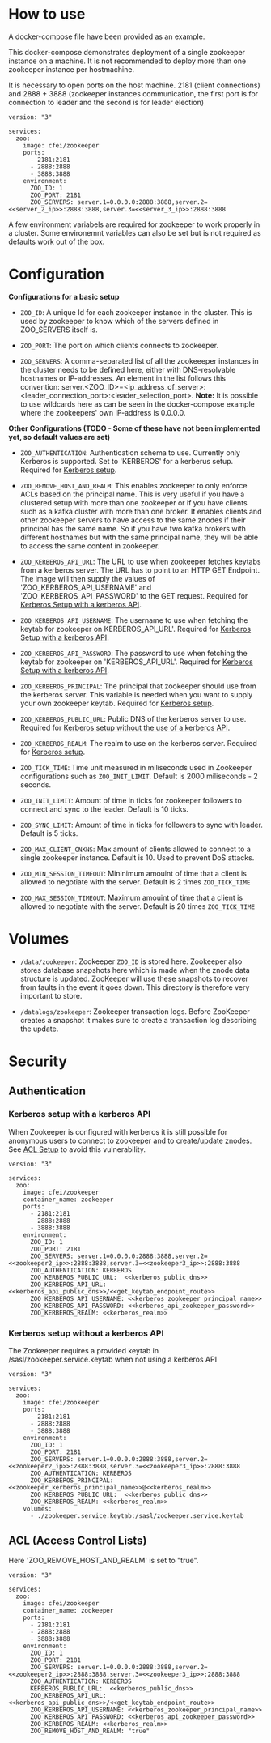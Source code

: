 # How to use

A docker-compose file have been provided as an example.

This docker-compose demonstrates deployment of a single zookeeper instance on a machine. It is not recommended to deploy more than one zookeeper instance per hostmachine.

It is necessary to open ports on the host machine. 2181 (client connections) and 2888 + 3888 (zookeeper instances communication, the first port is for connection to leader and the second is for leader election)

```
version: "3"

services:
  zoo:
    image: cfei/zookeeper
    ports:
      - 2181:2181
      - 2888:2888
      - 3888:3888
    environment:
      ZOO_ID: 1
      ZOO_PORT: 2181
      ZOO_SERVERS: server.1=0.0.0.0:2888:3888,server.2=<<server_2_ip>>:2888:3888,server.3=<<server_3_ip>>:2888:3888
```

A few environment variabels are required for zookeeper to work properly in a cluster. Some environemnt variables can also be set but is not required as defaults work out of the box.

# Configuration

**Configurations for a basic setup**

- `ZOO_ID`: A unique Id for each zookeeper instance in the cluster. This is used by zookeeper to know which of the servers defined in ZOO_SERVERS itself is.

- `ZOO_PORT`: The port on which clients connects to zookeeper.

- `ZOO_SERVERS`: A comma-separated list of all the zookeeeper instances in the cluster needs to be defined here, either with DNS-resolvable hostnames or IP-addresses. An element in the list follows this convention: server.<ZOO_ID>=<ip_address_of_server>:<leader_connection_port>:<leader_selection_port>. **Note:** It is possible to use wildcards here as can be seen in the docker-compose example where the zookeepers' own IP-address is 0.0.0.0.

**Other Configurations (TODO - Some of these have not been implemented yet, so default values are set)**

- `ZOO_AUTHENTICATION`: Authentication schema to use. Currently only Kerberos is supported. Set to 'KERBEROS' for a kerberus setup. Required for [Kerberos setup](#kerberos-with).

- `ZOO_REMOVE_HOST_AND_REALM`: This enables zookeeper to only enforce ACLs based on the principal name. This is very useful if you have a clustered setup with more than one zookeeper or if you have clients such as a kafka cluster with more than one broker. It enables clients and other zookeeper servers to have access to the same znodes if their principal has the same name. So if you have two kafka brokers with different hostnames but with the same principal name, they will be able to access the same content in zookeeper.

- `ZOO_KERBEROS_API_URL`: The URL to use when zookeeper fetches keytabs from a kerberos server. The URL has to point to an HTTP GET Endpoint. The image will then supply the values of 'ZOO_KERBEROS_API_USERNAME' and 'ZOO_KERBEROS_API_PASSWORD' to the GET request. Required for [Kerberos Setup with a kerberos API](#kerberos-with).

- `ZOO_KERBEROS_API_USERNAME`: The username to use when fetching the keytab for zookeeper on KERBEROS_API_URL'. Required for [Kerberos Setup with a kerberos API](#kerberos-with).

- `ZOO_KERBEROS_API_PASSWORD`: The password to use when fetching the keytab for zookeeper on 'KERBEROS_API_URL'. Required for [Kerberos Setup with a kerberos API](#kerberos-with).

- `ZOO_KERBEROS_PRINCIPAL`: The principal that zookeeper should use from the kerberos server. This variable is needed when you want to supply your own zookeeper keytab. Required for [Kerberos setup](#kerberos-with).

- `ZOO_KERBEROS_PUBLIC_URL`: Public DNS of the kerberos server to use. Required for [Kerberos setup without the use of a kerberos API](#kerberos-without).

- `ZOO_KERBEROS_REALM`: The realm to use on the kerberos server. Required for [Kerberos setup](#kerberos-with).

- `ZOO_TICK_TIME`: Time unit measured in miliseconds used in Zookeeper configurations such as `ZOO_INIT_LIMIT`. Default is 2000 miliseconds - 2 seconds.

- `ZOO_INIT_LIMIT`: Amount of time in ticks for zookeeper followers to connect and sync to the leader. Default is 10 ticks.

- `ZOO_SYNC_LIMIT`: Amount of time in ticks for followers to sync with leader. Default is 5 ticks.

- `ZOO_MAX_CLIENT_CNXNS`: Max amount of clients allowed to connect to a single zookeeper instance. Default is 10. Used to prevent DoS attacks.

- `ZOO_MIN_SESSION_TIMEOUT`: Mininimum amouint of time that a client is allowed to negotiate with the server. Default is 2 times `ZOO_TICK_TIME`

- `ZOO_MAX_SESSION_TIMEOUT`: Maximum amouint of time that a client is allowed to negotiate with the server. Default is 20 times `ZOO_TICK_TIME`

# Volumes

- `/data/zookeeper`: Zookeeper `ZOO_ID` is stored here. Zookeeper also stores database snapshots here which is made when the znode data structure is updated. ZooKeeper will use these snapshots to recover from faults in the event it goes down. This directory is therefore very important to store.

- `/datalogs/zookeeper`: Zookeeper transaction logs. Before ZooKeeper creates a snapshot it makes sure to create a transaction log describing the update.

# <a name="security"></a> Security

## <a name="authentication"></a> Authentication

### <a name="kerberos-with"></a> Kerberos setup with a kerberos API

When Zookeeper is configured with kerberos it is still possible for anonymous users to connect to zookeeper and to create/update znodes. See [ACL Setup](#acl) to avoid this vulnerability.

```
version: "3"

services:
  zoo:
    image: cfei/zookeeper
    container_name: zookeeper
    ports:
      - 2181:2181
      - 2888:2888
      - 3888:3888
    environment:
      ZOO_ID: 1
      ZOO_PORT: 2181
      ZOO_SERVERS: server.1=0.0.0.0:2888:3888,server.2=<<zookeeper2_ip>>:2888:3888,server.3=<<zookeeper3_ip>>:2888:3888
      ZOO_AUTHENTICATION: KERBEROS
      ZOO_KERBEROS_PUBLIC_URL:  <<kerberos_public_dns>>
      ZOO_KERBEROS_API_URL: <<kerberos_api_public_dns>>/<<get_keytab_endpoint_route>>
      ZOO_KERBEROS_API_USERNAME: <<kerberos_zookeeper_principal_name>>
      ZOO_KERBEROS_API_PASSWORD: <<kerberos_api_zookeeper_password>>
      ZOO_KERBEROS_REALM: <<kerberos_realm>>
```

### <a name="kerberos-without"></a> Kerberos setup without a kerberos API

The Zookeeper requires a provided keytab in /sasl/zookeeper.service.keytab when not using a kerberos API

```
version: "3"

services:
  zoo:
    image: cfei/zookeeper
    ports:
      - 2181:2181
      - 2888:2888
      - 3888:3888
    environment:
      ZOO_ID: 1
      ZOO_PORT: 2181
      ZOO_SERVERS: server.1=0.0.0.0:2888:3888,server.2=<<zookeeper2_ip>>:2888:3888,server.3=<<zookeeper3_ip>>:2888:3888
      ZOO_AUTHENTICATION: KERBEROS
      ZOO_KERBEROS_PRINCIPAL: <<zookeeper_kerberos_principal_name>>@<<kerberos_realm>>
      ZOO_KERBEROS_PUBLIC_URL:  <<kerberos_public_dns>>
      ZOO_KERBEROS_REALM: <<kerberos_realm>>
    volumes:
      - ./zookeeper.service.keytab:/sasl/zookeeper.service.keytab
```

## <a name="acl"></a> ACL (Access Control Lists)

Here 'ZOO_REMOVE_HOST_AND_REALM' is set to "true".

```
version: "3"

services:
  zoo:
    image: cfei/zookeeper
    container_name: zookeeper
    ports:
      - 2181:2181
      - 2888:2888
      - 3888:3888
    environment:
      ZOO_ID: 1
      ZOO_PORT: 2181
      ZOO_SERVERS: server.1=0.0.0.0:2888:3888,server.2=<<zookeeper2_ip>>:2888:3888,server.3=<<zookeeper3_ip>>:2888:3888
      ZOO_AUTHENTICATION: KERBEROS
      KERBEROS_PUBLIC_URL:  <<kerberos_public_dns>>
      ZOO_KERBEROS_API_URL: <<kerberos_api_public_dns>>/<<get_keytab_endpoint_route>>
      ZOO_KERBEROS_API_USERNAME: <<kerberos_zookeeper_principal_name>>
      ZOO_KERBEROS_API_PASSWORD: <<kerberos_api_zookeeper_password>>
      ZOO_KERBEROS_REALM: <<kerberos_realm>>
      ZOO_REMOVE_HOST_AND_REALM: "true"
```